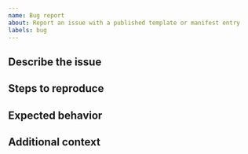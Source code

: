 ```yaml
---
name: Bug report
about: Report an issue with a published template or manifest entry
labels: bug
---
```


## Describe the issue

## Steps to reproduce

## Expected behavior

## Additional context
